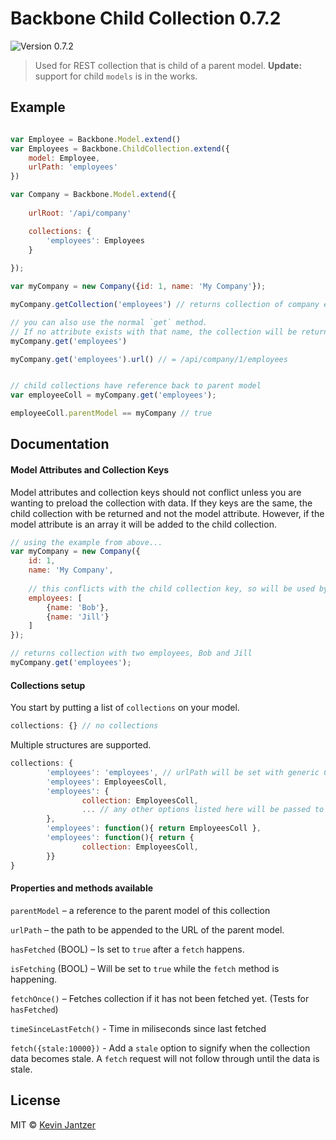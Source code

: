 # Backbone Child Collection 0.7.2

![Version 0.7.2](https://img.shields.io/badge/Version-0.7.2-blue.svg)

> Used for REST collection that is child of a parent model.
> **Update:** support for child `models` is in the works.

## Example

```js

var Employee = Backbone.Model.extend()
var Employees = Backbone.ChildCollection.extend({
	model: Employee,
	urlPath: 'employees'
})

var Company = Backbone.Model.extend({
	
	urlRoot: '/api/company'

	collections: {
		'employees': Employees
	}
	
});

var myCompany = new Company({id: 1, name: 'My Company'});

myCompany.getCollection('employees') // returns collection of company employees

// you can also use the normal `get` method.
// If no attribute exists with that name, the collection will be returned
myCompany.get('employees')

myCompany.get('employees').url() // = /api/company/1/employees


// child collections have reference back to parent model
var employeeColl = myCompany.get('employees');

employeeColl.parentModel == myCompany // true

```

## Documentation

#### Model Attributes and Collection Keys

Model attributes and collection keys should not conflict unless you are wanting to preload the collection with data. If they keys are the same, the child collection with be returned and not the model attribute. However, if the model attribute is an array it will be added to the child collection.

```js
// using the example from above...
var myCompany = new Company({
	id: 1,
	name: 'My Company',
	
	// this conflicts with the child collection key, so will be used by the collection
	employees: [
		{name: 'Bob'},
		{name: 'Jill'}
	]
});

// returns collection with two employees, Bob and Jill
myCompany.get('employees');
```

#### Collections setup

You start by putting a list of `collections` on your model.

```js
collections: {} // no collections
```

Multiple structures are supported.

```js
collections: {
        'employees': 'employees', // urlPath will be set with generic ChildCollection
        'employees': EmployeesColl,
        'employees': {
                collection: EmployeesColl,
                ... // any other options listed here will be passed to collection on init
        },
        'employees': function(){ return EmployeesColl },
        'employees': function(){ return {
                collection: EmployeesColl,
        }}
}
```


#### Properties and methods available

`parentModel` – a reference to the parent model of this collection

`urlPath` – the path to be appended to the URL of the parent model.

`hasFetched` (BOOL) – Is set to `true` after a `fetch` happens.

`isFetching` (BOOL) – Will be set to `true` while the `fetch` method is happening.

`fetchOnce()` – Fetches collection if it has not been fetched yet. (Tests for `hasFetched`)

`timeSinceLastFetch()` - Time in miliseconds since last fetched

`fetch({stale:10000})` - Add a `stale` option to signify when the collection data becomes stale. A `fetch` request will not follow through until the data is stale.

## License

MIT © [Kevin Jantzer](http://kevinjantzer.com)
